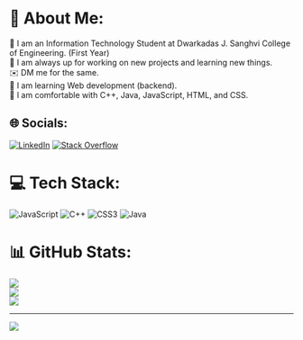 # 💫 About Me:
 🔭 I am an Information Technology Student at Dwarkadas J. Sanghvi College of Engineering. (First Year)<br>🤝  I am always up for working on new projects and learning new things.<br>✉️  DM me for the same. <br>🌱  I am learning Web development (backend). <br>🤹  I am comfortable with C++, Java, JavaScript, HTML, and CSS. 


## 🌐 Socials:
[![LinkedIn](https://img.shields.io/badge/LinkedIn-%230077B5.svg?logo=linkedin&logoColor=white)](https://linkedin.com/in/linkedin.com/in/rushabh-ramani-2bb385275) [![Stack Overflow](https://img.shields.io/badge/-Stackoverflow-FE7A16?logo=stack-overflow&logoColor=white)](https://stackoverflow.com/users/22058813) 

# 💻 Tech Stack:
![JavaScript](https://img.shields.io/badge/javascript-%23323330.svg?style=for-the-badge&logo=javascript&logoColor=%23F7DF1E) ![C++](https://img.shields.io/badge/c++-%2300599C.svg?style=for-the-badge&logo=c%2B%2B&logoColor=white) ![CSS3](https://img.shields.io/badge/css3-%231572B6.svg?style=for-the-badge&logo=css3&logoColor=white) ![Java](https://img.shields.io/badge/java-%23ED8B00.svg?style=for-the-badge&logo=java&logoColor=white)
# 📊 GitHub Stats:
![](https://github-readme-stats.vercel.app/api?username=RushabhRamani123&theme=dark&hide_border=false&include_all_commits=false&count_private=false)<br/>
![](https://github-readme-streak-stats.herokuapp.com/?user=RushabhRamani123&theme=dark&hide_border=false)<br/>
![](https://github-readme-stats.vercel.app/api/top-langs/?username=RushabhRamani123&theme=dark&hide_border=false&include_all_commits=false&count_private=false&layout=compact)

---
[![](https://visitcount.itsvg.in/api?id=RushabhRamani123&icon=0&color=0)](https://visitcount.itsvg.in)

<!-- Proudly created with GPRM ( https://gprm.itsvg.in ) -->
